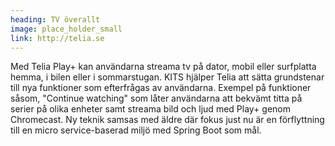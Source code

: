 ```yaml
---
heading: TV överallt
image: place_holder_small
link: http://telia.se
---
```

Med Telia Play+ kan användarna streama tv på dator, mobil eller surfplatta hemma, i bilen eller i sommarstugan.
KITS hjälper Telia att sätta grundstenar till nya funktioner som efterfrågas av användarna. Exempel på funktioner såsom, "Continue watching" som låter användarna att bekvämt titta på serier på olika enheter samt streama bild och ljud med Play+ genom Chromecast.
Ny teknik samsas med äldre där fokus just nu är en förflyttning till en micro service-baserad miljö med Spring Boot som mål.
